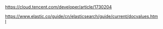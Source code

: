 https://cloud.tencent.com/developer/article/1730204

https://www.elastic.co/guide/cn/elasticsearch/guide/current/docvalues.html
